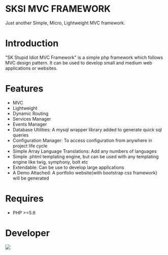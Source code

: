 # SKSI MVC FRAMEWORK 
Just another Simple, Micro, Lightweight MVC framework.

# Introduction
"SK Stupid Idiot MVC Framework" is a simple php framework which follows MVC design pattern. It can be used to develop small and medium web applications or websites. 

# Features
- MVC
- Lightweight
- Dynamic Routing
- Services Manager
- Events Manager
- Database Utilities: A mysql wrapper library added to generate quick sql queries
- Configuration Manager: To access configuration from anywhere in project life cycle
- Simple Array Language Translations: Add any numbers of languages
- Simple .phtml templating engine, but can be used with any templating engine like twig, symphony, bolt etc
- Extendable: Can be use to develop large applications
- A Demo Attached: A portfolio website(with bootstrap css framework) will be generated

# Requires
- PHP >=5.6

# Developer
[![](http://sktechblog.com/sktechblog335577/wp-content/uploads/2017/08/sktechblog-logo-small.png)](http://sktechblog.com)
